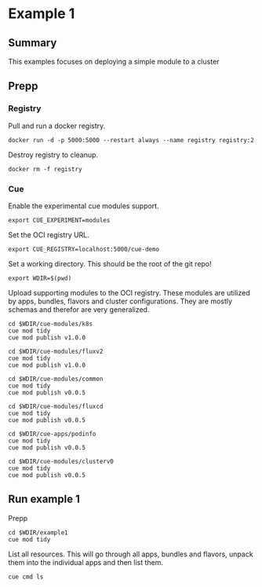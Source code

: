 # Example 1

## Summary

This examples focuses on deploying a simple module to a cluster

## Prepp

### Registry

Pull and run a docker registry.

```shell
docker run -d -p 5000:5000 --restart always --name registry registry:2
```

Destroy registry to cleanup.

```shell
docker rm -f registry
```

### Cue

Enable the experimental cue modules support.

```shell
export CUE_EXPERIMENT=modules
```

Set the OCI registry URL.

```shell
export CUE_REGISTRY=localhost:5000/cue-demo
```

Set a working directory. This should be the root of the git repo!

```shell
export WDIR=$(pwd)
```

Upload supporting modules to the OCI registry. These modules are utilized by apps, bundles, flavors and cluster configurations.
They are mostly schemas and therefor are very generalized.

```shell
cd $WDIR/cue-modules/k8s
cue mod tidy
cue mod publish v1.0.0

cd $WDIR/cue-modules/fluxv2
cue mod tidy
cue mod publish v1.0.0

cd $WDIR/cue-modules/common
cue mod tidy
cue mod publish v0.0.5

cd $WDIR/cue-modules/fluxcd
cue mod tidy
cue mod publish v0.0.5

cd $WDIR/cue-apps/podinfo
cue mod tidy
cue mod publish v0.0.5

cd $WDIR/cue-modules/clusterv0
cue mod tidy
cue mod publish v0.0.5
```

## Run example 1

Prepp

```shell
cd $WDIR/example1
cue mod tidy
```

List all resources.
This will go through all apps, bundles and flavors, unpack them into the individual apps and then list them.

```shell
cue cmd ls
```
